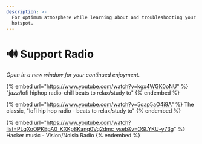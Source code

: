 ```yaml
---
description: >-
  For optimum atmosphere while learning about and troubleshooting your Helium
  hotspot.
---
```


# 🔊 Support Radio

_Open in a new window for your continued enjoyment._

{% embed url="https://www.youtube.com/watch?v=kgx4WGK0oNU" %}
"jazz/lofi hiphop radio-chill beats to relax/study to"
{% endembed %}

{% embed url="https://www.youtube.com/watch?v=5qap5aO4i9A" %}
The classic, "lofi hip hop radio - beats to relax/study to"
{% endembed %}

{% embed url="https://www.youtube.com/watch?list=PLqXoOPKEpA0_KXKp8Kanq0Vq2dmc_vseb&v=OSLYKU-y73g" %}
Hacker music - Vision/Noisia Radio
{% endembed %}

